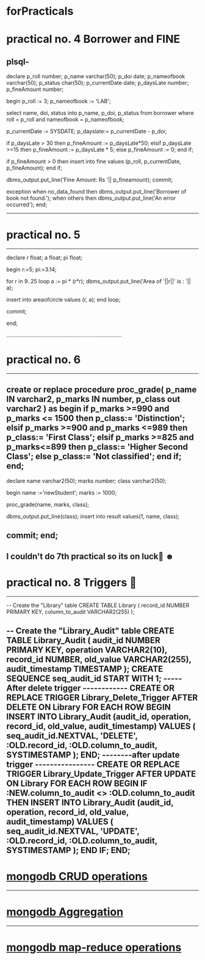 # forPracticals

# practical no. 4 Borrower and FINE
plsql-
---------------------------------------------------------

declare
p_roll number;
p_name varchar(50);
p_doi date;
p_nameofbook varchar(50);
p_status char(50);
p_currentDate date;
p_daysLate number;
p_fineAmount number;

begin
p_roll := 3;
p_nameofbook := 'LAB';

select name, doi, status into p_name, p_doi, p_status from borrower where roll = p_roll and nameofbook = p_nameofbook;

p_currentDate := SYSDATE;
p_dayslate:= p_currentDate - p_doi;

if p_daysLate > 30 then
	p_fineAmount := p_daysLate*50;
elsif p_daysLate >=15 then
	p_fineAmount := p_daysLate * 5;
else 
	p_fineAmount := 0;
end if;

if p_fineAmount > 0 then
	insert into fine values (p_roll, p_currentDate, p_fineAmount);
end if;

dbms_output.put_line('Fine Amount: Rs '|| p_fineamount);
commit;

exception
when no_data_found then
	dbms_output.put_line('Borrower of book not found.');
when others then
	dbms_output.put_line('An error occurred');
end;

--------------------------------------------------------------------------
# practical no.  5
--------------------------------------------------------------------------
declare 
r float;
a float;
pi float;

begin 
r:=5;
pi:=3.14;

for r in 9..25 loop
a := pi * (r*r);
dbms_output.put_line('Area of '||r||' is : '|| a);

insert into areaofcircle values (r, a);
end loop;

commit;

end;


...........................................................................
# practical no. 6
---------------------------------------------------------------------------
create or replace procedure proc_grade(
    p_name IN varchar2,
    p_marks IN number,
    p_class out varchar2
) as 
begin 
	if p_marks >=990 and p_marks <= 1500 then
		p_class:= 'Distinction';
	elsif p_marks >=900 and p_marks <=989 then
		p_class:= 'First Class';
	elsif p_marks >=825 and p_marks<=899 then
		p_class:= 'Higher Second Class';
	else
		p_class:= 'Not classified';
	end if;
end;
------------------------------------

declare
name varchar2(50);
marks number;
class varchar2(50);

begin
name :='newStudent';
marks := 1000;

proc_grade(name, marks, class);

dbms_output.put_line(class);
insert into result values(1, name, class);

commit;
end;
--------------------------------------------------------------------------------
I couldn't do 7th practical so its on luck🤞 ☻ 
--------------------------------------------------------------------------------
# practical no. 8 Triggers 🔫
--------------------------------------------------------------------------------
-- Create the "Library" table
CREATE TABLE Library (
  record_id NUMBER PRIMARY KEY,
  column_to_audit VARCHAR2(255)
);

-- Create the "Library_Audit" table
CREATE TABLE Library_Audit (
  audit_id NUMBER PRIMARY KEY,
  operation VARCHAR2(10),
  record_id NUMBER,
  old_value VARCHAR2(255),
  audit_timestamp TIMESTAMP
);
CREATE SEQUENCE seq_audit_id START WITH 1;
-----After delete trigger ------------
CREATE OR REPLACE TRIGGER Library_Delete_Trigger
AFTER DELETE ON Library
FOR EACH ROW
BEGIN
  INSERT INTO Library_Audit (audit_id, operation, record_id, old_value, audit_timestamp)
  VALUES (
    seq_audit_id.NEXTVAL,
    'DELETE',
    :OLD.record_id,
    :OLD.column_to_audit,
    SYSTIMESTAMP
  );
END;
--------after update trigger ----------------
CREATE OR REPLACE TRIGGER Library_Update_Trigger
AFTER UPDATE ON Library
FOR EACH ROW
BEGIN
  IF :NEW.column_to_audit <> :OLD.column_to_audit THEN
    INSERT INTO Library_Audit (audit_id, operation, record_id, old_value, audit_timestamp)
    VALUES (
      seq_audit_id.NEXTVAL,
      'UPDATE',
      :OLD.record_id,
      :OLD.column_to_audit,
      SYSTIMESTAMP
    );
  END IF;
END;
------------------------------------------------------------------
# <a href="https://www.mongodb.com/basics/crud"> mongodb CRUD operations </a>
----------------------------------------------------------------------
# <a href="[https://www.mongodb.com/basics/crud](https://www.geeksforgeeks.org/aggregation-in-mongodb/)https://www.geeksforgeeks.org/aggregation-in-mongodb/"> mongodb Aggregation </a>
----------------------------------------------------------------------
# <a href="[https://www.mongodb.com/basics/crud](https://www.mongodb.com/docs/manual/core/map-reduce/)https://www.mongodb.com/docs/manual/core/map-reduce/"> mongodb map-reduce operations </a>
